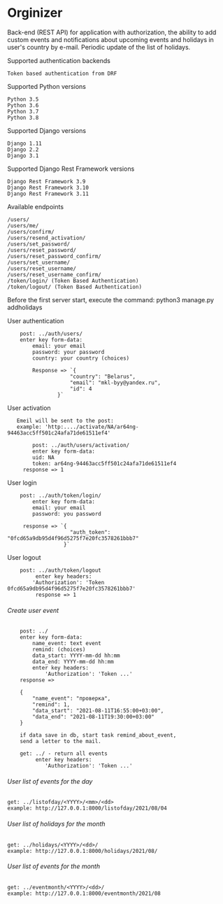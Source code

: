 # Orginizer


Back-end (REST API) for application with authorization, the ability to add custom events and notifications about upcoming events and holidays in user's country by e-mail. Periodic update of the list of holidays.


Supported authentication backends

    Token based authentication from DRF

Supported Python versions

    Python 3.5
    Python 3.6
    Python 3.7
    Python 3.8

Supported Django versions

    Django 1.11
    Django 2.2
    Django 3.1

Supported Django Rest Framework versions

    Django Rest Framework 3.9
    Django Rest Framework 3.10
    Django Rest Framework 3.11


Available endpoints

    /users/
    /users/me/
    /users/confirm/
    /users/resend_activation/
    /users/set_password/
    /users/reset_password/
    /users/reset_password_confirm/
    /users/set_username/
    /users/reset_username/
    /users/reset_username_confirm/
    /token/login/ (Token Based Authentication)
    /token/logout/ (Token Based Authentication)

Before the first server start, execute the command:
    python3 manage.py addholidays
    
User authentication 
    
        post: ../auth/users/
        enter key form-data:
            email: your email 
            password: your password
            country: your country (choices)
                        
            Response => `{
                        "country": "Belarus",
                        "email": "mkl-byy@yandex.ru",
                        "id": 4
                    }`
User activation

       Emeil will be sent to the post:
       example: 'http:..../activate/NA/ar64ng-94463acc5ff501c24afa71de61511ef4'
         
            post: ../auth/users/activation/
            enter key form-data:
            uid: NA
            token: ar64ng-94463acc5ff501c24afa71de61511ef4
         response => 1

User login
        
        post: ../auth/token/login/
            enter key form-data:
            email: your email
            password: you password
            
         response => `{
                        "auth_token": "0fcd65a9db95d4f96d5275f7e20fc3578261bbb7"
                      }`

User logout

        post: ../auth/token/logout
             enter key headers:
            'Authorization': 'Token 0fcd65a9db95d4f96d5275f7e20fc3578261bbb7'
             response => 1

###### Create user event
        
        post: ../
        enter key form-data:
            name_event: text event 
            remind: (choices)
            data_start: YYYY-mm-dd hh:mm
            data_end: YYYY-mm-dd hh:mm
            enter key headers:
                'Authorization': 'Token ...'
        response =>
        
        {
            "name_event": "проверка",
            "remind": 1,
            "data_start": "2021-08-11T16:55:00+03:00",
            "data_end": "2021-08-11T19:30:00+03:00" 
        }
        
        if data save in db, start task remind_about_event,
        send a letter to the mail. 
    
        get: ../ - return all events
             enter key headers:
                'Authorization': 'Token ...'

###### User list of events for the day
    get: ../listofday/<YYYY>/<mm>/<dd>
    example: http://127.0.0.1:8000/listofday/2021/08/04

###### User list of holidays for the month
    get: ../holidays/<YYYY>/<dd>/
    example: http://127.0.0.1:8000/holidays/2021/08/

###### User list of events for the month  
    get: ../eventmonth/<YYYY>/<dd>/
    example: http://127.0.0.1:8000/eventmonth/2021/08
